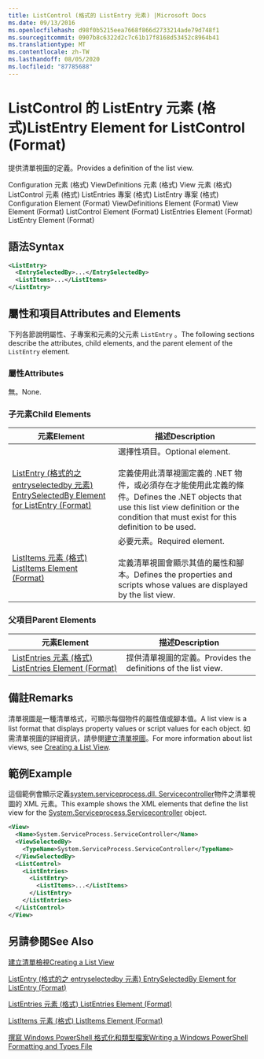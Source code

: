 ```yaml
---
title: ListControl (格式的 ListEntry 元素) |Microsoft Docs
ms.date: 09/13/2016
ms.openlocfilehash: d98f0b5215eea7668f866d2733214ade79d748f1
ms.sourcegitcommit: 0907b8c6322d2c7c61b17f8168d53452c8964b41
ms.translationtype: MT
ms.contentlocale: zh-TW
ms.lasthandoff: 08/05/2020
ms.locfileid: "87785688"
---
```

# <a name="listentry-element-for-listcontrol-format"></a><span data-ttu-id="421e9-102">ListControl 的 ListEntry 元素 (格式)</span><span class="sxs-lookup"><span data-stu-id="421e9-102">ListEntry Element for ListControl (Format)</span></span>

<span data-ttu-id="421e9-103">提供清單視圖的定義。</span><span class="sxs-lookup"><span data-stu-id="421e9-103">Provides a definition of the list view.</span></span>

<span data-ttu-id="421e9-104">Configuration 元素 (格式) ViewDefinitions 元素 (格式) View 元素 (格式) ListControl 元素 (格式) ListEntries 專案 (格式) ListEntry 專案 (格式) </span><span class="sxs-lookup"><span data-stu-id="421e9-104">Configuration Element (Format) ViewDefinitions Element (Format) View Element (Format) ListControl Element (Format) ListEntries Element (Format) ListEntry Element (Format)</span></span>

## <a name="syntax"></a><span data-ttu-id="421e9-105">語法</span><span class="sxs-lookup"><span data-stu-id="421e9-105">Syntax</span></span>

```xml
<ListEntry>
  <EntrySelectedBy>...</EntrySelectedBy>
  <ListItems>...</ListItems>
</ListEntry>
```

## <a name="attributes-and-elements"></a><span data-ttu-id="421e9-106">屬性和項目</span><span class="sxs-lookup"><span data-stu-id="421e9-106">Attributes and Elements</span></span>

<span data-ttu-id="421e9-107">下列各節說明屬性、子專案和元素的父元素 `ListEntry` 。</span><span class="sxs-lookup"><span data-stu-id="421e9-107">The following sections describe the attributes, child elements, and the parent element of the `ListEntry` element.</span></span>

### <a name="attributes"></a><span data-ttu-id="421e9-108">屬性</span><span class="sxs-lookup"><span data-stu-id="421e9-108">Attributes</span></span>

<span data-ttu-id="421e9-109">無。</span><span class="sxs-lookup"><span data-stu-id="421e9-109">None.</span></span>

### <a name="child-elements"></a><span data-ttu-id="421e9-110">子元素</span><span class="sxs-lookup"><span data-stu-id="421e9-110">Child Elements</span></span>

|<span data-ttu-id="421e9-111">元素</span><span class="sxs-lookup"><span data-stu-id="421e9-111">Element</span></span>|<span data-ttu-id="421e9-112">描述</span><span class="sxs-lookup"><span data-stu-id="421e9-112">Description</span></span>|
|-------------|-----------------|
|[<span data-ttu-id="421e9-113">ListEntry (格式的之 entryselectedby 元素) </span><span class="sxs-lookup"><span data-stu-id="421e9-113">EntrySelectedBy Element for ListEntry (Format)</span></span>](./entryselectedby-element-for-listentry-for-listcontrol-format.md)|<span data-ttu-id="421e9-114">選擇性項目。</span><span class="sxs-lookup"><span data-stu-id="421e9-114">Optional element.</span></span><br /><br /> <span data-ttu-id="421e9-115">定義使用此清單視圖定義的 .NET 物件，或必須存在才能使用此定義的條件。</span><span class="sxs-lookup"><span data-stu-id="421e9-115">Defines the .NET objects that use this list view definition or the condition that must exist for this definition to be used.</span></span>|
|[<span data-ttu-id="421e9-116">ListItems 元素 (格式) </span><span class="sxs-lookup"><span data-stu-id="421e9-116">ListItems Element (Format)</span></span>](./listitems-element-for-listentry-for-listcontrol-format.md)|<span data-ttu-id="421e9-117">必要元素。</span><span class="sxs-lookup"><span data-stu-id="421e9-117">Required element.</span></span><br /><br /> <span data-ttu-id="421e9-118">定義清單視圖會顯示其值的屬性和腳本。</span><span class="sxs-lookup"><span data-stu-id="421e9-118">Defines the properties and scripts whose values are displayed by the list view.</span></span>|

### <a name="parent-elements"></a><span data-ttu-id="421e9-119">父項目</span><span class="sxs-lookup"><span data-stu-id="421e9-119">Parent Elements</span></span>

|<span data-ttu-id="421e9-120">元素</span><span class="sxs-lookup"><span data-stu-id="421e9-120">Element</span></span>|<span data-ttu-id="421e9-121">描述</span><span class="sxs-lookup"><span data-stu-id="421e9-121">Description</span></span>|
|-------------|-----------------|
|[<span data-ttu-id="421e9-122">ListEntries 元素 (格式) </span><span class="sxs-lookup"><span data-stu-id="421e9-122">ListEntries Element (Format)</span></span>](./listentries-element-for-listcontrol-format.md)|<span data-ttu-id="421e9-123">提供清單視圖的定義。</span><span class="sxs-lookup"><span data-stu-id="421e9-123">Provides the definitions of the list view.</span></span>|

## <a name="remarks"></a><span data-ttu-id="421e9-124">備註</span><span class="sxs-lookup"><span data-stu-id="421e9-124">Remarks</span></span>

<span data-ttu-id="421e9-125">清單視圖是一種清單格式，可顯示每個物件的屬性值或腳本值。</span><span class="sxs-lookup"><span data-stu-id="421e9-125">A list view is a list format that displays property values or script values for each object.</span></span> <span data-ttu-id="421e9-126">如需清單視圖的詳細資訊，請參閱[建立清單視圖](./creating-a-list-view.md)。</span><span class="sxs-lookup"><span data-stu-id="421e9-126">For more information about list views, see [Creating a List View](./creating-a-list-view.md).</span></span>

## <a name="example"></a><span data-ttu-id="421e9-127">範例</span><span class="sxs-lookup"><span data-stu-id="421e9-127">Example</span></span>

<span data-ttu-id="421e9-128">這個範例會顯示定義[system.serviceprocess.dll. Servicecontroller](/dotnet/api/System.ServiceProcess.ServiceController)物件之清單視圖的 XML 元素。</span><span class="sxs-lookup"><span data-stu-id="421e9-128">This example shows the XML elements that define the list view for the [System.Serviceprocess.Servicecontroller](/dotnet/api/System.ServiceProcess.ServiceController) object.</span></span>

```xml
<View>
  <Name>System.ServiceProcess.ServiceController</Name>
  <ViewSelectedBy>
    <TypeName>System.ServiceProcess.ServiceController</TypeName>
  </ViewSelectedBy>
  <ListControl>
    <ListEntries>
      <ListEntry>
        <ListItems>...</ListItems>
      </ListEntry>
    </ListEntries>
  </ListControl>
</View>
```

## <a name="see-also"></a><span data-ttu-id="421e9-129">另請參閱</span><span class="sxs-lookup"><span data-stu-id="421e9-129">See Also</span></span>

[<span data-ttu-id="421e9-130">建立清單檢視</span><span class="sxs-lookup"><span data-stu-id="421e9-130">Creating a List View</span></span>](./creating-a-list-view.md)

[<span data-ttu-id="421e9-131">ListEntry (格式的之 entryselectedby 元素) </span><span class="sxs-lookup"><span data-stu-id="421e9-131">EntrySelectedBy Element for ListEntry (Format)</span></span>](./entryselectedby-element-for-listentry-for-listcontrol-format.md)

[<span data-ttu-id="421e9-132">ListEntries 元素 (格式) </span><span class="sxs-lookup"><span data-stu-id="421e9-132">ListEntries Element (Format)</span></span>](./listentries-element-for-listcontrol-format.md)

[<span data-ttu-id="421e9-133">ListItems 元素 (格式) </span><span class="sxs-lookup"><span data-stu-id="421e9-133">ListItems Element (Format)</span></span>](./listitems-element-for-listentry-for-listcontrol-format.md)

[<span data-ttu-id="421e9-134">撰寫 Windows PowerShell 格式化和類型檔案</span><span class="sxs-lookup"><span data-stu-id="421e9-134">Writing a Windows PowerShell Formatting and Types File</span></span>](./writing-a-powershell-formatting-file.md)
